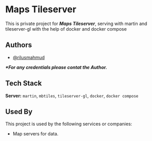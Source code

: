 
# Maps Tileserver

This is private project for ***Maps Tileserver***, serving with martin and tileserver-gl with the help of docker and docker compose

## Authors

- [@rilusmahmud](https://www.github.com/RilusMahmud)

***\*For any credentials please contat the Author.***

## Tech Stack

**Server:** `martin`, `mbtiles`, `tileserver-gl`, `docker`, `docker compose`


## Used By

This project is used by the following services or companies:

- Map servers for data.

